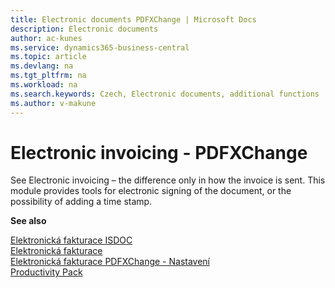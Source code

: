 ```yaml
---
title: Electronic documents PDFXChange | Microsoft Docs
description: Electronic documents
author: ac-kunes
ms.service: dynamics365-business-central
ms.topic: article
ms.devlang: na
ms.tgt_pltfrm: na
ms.workload: na
ms.search.keywords: Czech, Electronic documents, additional functions
ms.author: v-makune
---
```

# Electronic invoicing - PDFXChange

See Electronic invoicing – the difference only in how the invoice is sent. This module provides tools for electronic signing of the document, or the possibility of adding a time stamp.

**See also**

[Elektronická fakturace ISDOC](ac-elektronic-dokuments-isdoc.md)  
[Elektronická fakturace](ac-elektronic-dokuments.md)   
[Elektronická fakturace PDFXChange - Nastavení](ac-elektronic-dokuments-pdfxchange-setup.md)  
[Productivity Pack](ac-productivity-pack.md)
